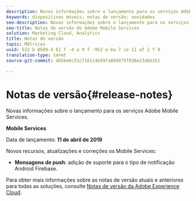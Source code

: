 ```yaml
---
description: Novas informações sobre o lançamento para os serviços Adobe Mobile Services.
keywords: dispositivos móveis; notas de versão; novidades
seo-description: Novas informações sobre o lançamento para os serviços Adobe Mobile Services.
seo-title: Notas de versão do Adobe Mobile Services
solution: Marketing Cloud, Analytics
title: Notas de versão
topic: Métricas
uuid: 522 b 0589-d 61 f -4 a 9 f -952 e-ba 7 ce 11 af 2 f 9
translation-type: tm+mt
source-git-commit: 4b5be6c51c716114e597a80d475f838e23abb1b1

---
```



# Notas de versão{#release-notes}

Novas informações sobre o lançamento para os serviços Adobe Mobile Services.

**Mobile Services**

Data de lançamento: **11 de abril de 2019**

Novos recursos, atualizações e correções os Mobile Services:

* **Mensagens de push**: adição de suporte para o tipo de notificação Android Firebase.

Para obter mais informações sobre as notas de versão atuais e anteriores para todas as soluções, consulte [Notas de versão da Adobe Experience Cloud](https://marketing.adobe.com/resources/help/en_US/whatsnew/).

